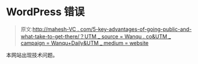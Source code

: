 # WordPress 错误

> 原文:[http://mahesh-VC . com/5-key-advantages-of-going-public-and-what-take-to-get-there/？UTM _ source = Wanqu . co&UTM _ campaign = Wanqu+Daily&UTM _ medium = website](http://mahesh-vc.com/5-key-advantages-of-going-public-and-what-it-takes-to-get-there/?utm_source=wanqu.co&utm_campaign=Wanqu+Daily&utm_medium=website)

本网站出现技术问题。